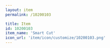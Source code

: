 ```yaml
---
layout: item
permalink: /10200103

title: Item
id: 10200103
item_name: 'Smart Cut'
icon_url: 'item/icon/customize/10200103.png'
---
```

